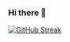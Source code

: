 ### Hi there 👋

<!--
**AleksandraMirkovic17/AleksandraMirkovic17** is a ✨ _special_ ✨ repository because its `README.md` (this file) appears on your GitHub profile.

Here are some ideas to get you started:

- 🔭 I’m currently working on ...
- 🌱 I’m currently learning ...
- 👯 I’m looking to collaborate on ...
- 🤔 I’m looking for help with ...
- 💬 Ask me about ...
- 📫 How to reach me: ...
- 😄 Pronouns: ...
- ⚡ Fun fact: ...
-->
[![GitHub Streak](https://streak-stats.demolab.com?user=AleksandraMirkoovic17&theme=dark&hide_border=true&date_format=M%20j%5B%2C%20Y%5D&mode=weekly)](https://git.io/streak-stats)
